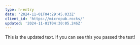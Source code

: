 ```yaml
---
type: h-entry
date: '2024-11-01T04:29:45.033Z'
client_id: 'https://micropub.rocks/'
updated: '2024-11-01T04:30:05.246Z'
---
```

This is the updated text. If you can see this you passed the test!
